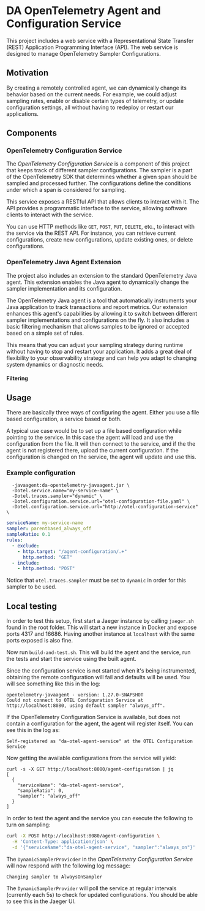 
# DA OpenTelemetry Agent and Configuration Service

This project includes a web service with a Representational State Transfer (REST) Application Programming Interface (API). The web service is designed to manage OpenTelemetry Sampler Configurations.

## Motivation

By creating a remotely controlled agent, we can dynamically change its behavior based on the current needs. For example, we could adjust sampling rates, enable or disable certain types of telemetry, or update configuration settings, all without having to redeploy or restart our applications.

## Components

### OpenTelemetry Configuration Service

The _OpenTelemetry Configuration Service_ is a component of this project that keeps track of different sampler configurations. The sampler is a part of the OpenTelemetry SDK that determines whether a given span should be sampled and processed further. The configurations define the conditions under which a span is considered for sampling.

This service exposes a RESTful API that allows clients to interact with it. The API provides a programmatic interface to the service, allowing software clients to interact with the service.

You can use HTTP methods like `GET`, `POST`, `PUT`, `DELETE`, etc., to interact with the service via the REST API. For instance, you can retrieve current configurations, create new configurations, update existing ones, or delete configurations.

### OpenTelemetry Java Agent Extension

The project also includes an extension to the standard OpenTelemetry Java agent. This extension enables the Java agent to dynamically change the sampler implementation and its configuration.

The OpenTelemetry Java agent is a tool that automatically instruments your Java application to track transactions and report metrics. Our extension enhances this agent's capabilities by allowing it to switch between different sampler implementations and configurations on the fly. It also includes a basic filtering mechanism that allows samples to be ignored or accepted based on a simple set of rules.

This means that you can adjust your sampling strategy during runtime without having to stop and restart your application. It adds a great deal of flexibility to your observability strategy and can help you adapt to changing system dynamics or diagnostic needs.

#### Filtering

## Usage

There are basically three ways of configuring the agent. Either you use a file based configuration, a service based or both. 

A typical use case would be to set up a file based configuration while pointing to the service. In this case the agent will load and use the configuration from the file. It will then connect to the service, and if the the agent is not registered there, upload the current configuration. If the configuration is changed on the service, the agent will update and use this.

### Example configuration

```shell
  -javaagent:da-opentelemetry-javaagent.jar \
  -Dotel.service.name="my-service-name" \
  -Dotel.traces.sampler="dynamic" \
  -Dotel.configuration.service.url="otel-configuration-file.yaml" \
  -Dotel.configuration.service.url="http://otel-configuration-service" \
```

```yaml
serviceName: my-service-name
sampler: parentbased_always_off
sampleRatio: 0.1
rules:
  - exclude:
    - http.target: "/agent-configuration/.+"
      http.method: "GET"
  - include:
    - http.method: "POST"
```


Notice that `otel.traces.sampler` must be set to `dynamic` in order for this sampler to be used.

## Local testing

In order to test this setup, first start a Jaeger instance by calling `jaeger.sh` found in the root folder. This will start a new instance in Docker and expose ports 4317 and 16686. Having another instance at `localhost` with the same ports exposed is also fine.

Now run `build-and-test.sh`. This will build the agent and the service, run the tests and start the service using the built agent.

Since the configuration service is not started when it's being instrumented, obtaining the remote configuration will fail and defaults will be used. You will see something like this in the log:

```
opentelemetry-javaagent - version: 1.27.0-SNAPSHOT
Could not connect to OTEL Configuration Service at http://localhost:8080, using default sampler "always_off".
```

If the OpenTelemetry Configuration Service is available, but does not contain a configuration for the agent, the agent will register itself. You can see this in the log as:

```
Self-registered as "da-otel-agent-service" at the OTEL Configuration Service
```

Now getting the available configurations from the service will yield:

```
curl -s -X GET http://localhost:8080/agent-configuration | jq
[
  {
    "serviceName": "da-otel-agent-service",
    "sampleRatio": 0,
    "sampler": "always_off"
  }
]
```

In order to test the agent and the service you can execute the following to turn on sampling:

```bash
curl -X POST http://localhost:8080/agent-configuration \
  -H 'Content-Type: application/json' \
  -d '{"serviceName":"da-otel-agent-service", "sampler":"always_on"}'
```

The `DynamicSamplerProvicder` in the _OpenTelemetry Configuration Service_ will now respond with the following log message:

```
Changing sampler to AlwaysOnSampler
```

The `DynamicSamplerProvider` will poll the service at regular intervals (currently each 5s) to check for updated configurations. You should be able to see this in the Jaeger UI.
